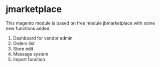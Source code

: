 # jmarketplace

This magento module is based on free module jbmarketplace with some new functions added:

1. Dashboard for vendor admin
2. Orders list
3. Store edit
4. Message system
5. Import function
